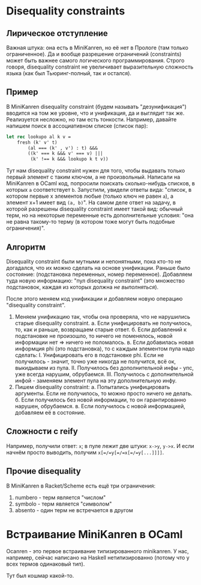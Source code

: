# Disequality constraints
## Лирическое отступление
Важная штука: она есть в MiniKanren, но её нет в Прологе (там только ограниченное).
Да и вообще разрешение ограничений (constraints) может быть важнее самого логического программирования.
Строго говоря, disequality constraint не увеличивает выразительную сложность языка (как был Тьюринг-полный, так и остался).

## Пример
В MiniKanren disequality constraint (будем называть "дезунификация")
вводится на том же уровне, что и унификация, да и выглядит так же.
Реализуется несложно, но там есть тонкости.
Например, давайте напишем поиск в ассоциативном списке (список пар):
```ocaml
let rec lookupo al k v =
    fresh (k' v' t)
	    (al === (k' , v') : t) &&&
		((k' === k &&& v' === v) |||
		 (k' !== k &&& lookupo k t v))
```
Тут нам disequality constraint нужен для того, чтобы выдавать только первый элемент
с таким ключом, а не произвольный.
Написали на MiniKanren в OCaml код, попросили поискать сколько-нибудь списков, в которых `a` соответствует `b`.
Запустили, увидели ответы вида: "список, в котором первые x элементов любые (только ключ не равен `a`),
а элемент x+1 имеет вид `(a, b)`".
На самом деле ответ на задачу, в которой разрешены disequality constraint имеет такой вид:
обычный терм, но на некоторые переменные есть дополнительные условия: "она не равна такому-то
терму (в котором тоже могут быть подобные ограничения)".

## Алгоритм
Disequality constraint были мутными и непонятными, пока кто-то не догадался,
что их можно сделать на основе унификации.
Раньше было состояние: (подстановка переменных, номер переменное).
Добавляем туда новую информацию: "пул disequality constraint"
(это множество подстановок, каждая из которых должна _не выполняться_).

После этого меняем код унификации и добавляем новую операцию "disequality constraint".
1. Меняем унификацию так, чтобы она проверяла, что не нарушились старые disequality constraint.
   а. Если унифицировать не получилось, то, как и раньше, возвращаем старые ответ.
   б. Если добавлений к подстановке не произошло, то ничего не поменялось, новой информации нет => ничего не поломалось.
   в. Если добавилась новая информция phi (это подстановка), то с каждым элементом пула надо сделать:
     I. Унифицировать его в подстановке phi. Если не получилось - значит, точно уже никогда не получится, всё ок, выкидываем из пула.
	 II. Получилось без дополнительной инфы - упс, уже всегда нарушим, обрубаемся.
	 III. Получилось с дополнительной инфой - заменяем элемент пула на эту дополнительную инфу.
2. Пишем disequality constraint:
  а. Попытались унифицировать аргументы. Если не получилось, то можно просто ничего не делать.
  б. Если получилось без новой информации, то он гарантированно нарушен, обрубаемся.
  в. Если получилось с новой информацией, добавляем её в состояние.

## Сложности с reify
Например, получили ответ: `x`; в пуле лежит две штуки: `x->y`, `y->x`.
И если начнём просто выводить, получим `x[=/=y[=/=x[=/=y[...]]]]`.

## Прочие disequality
В MiniKanren в Racket/Scheme есть ещё три ограничения:
1. numbero - терм является "числом"
2. symbolo - терм является "символом"
3. absento - один терм не встречается в другом

# Встраивание MiniKanren в OCaml
Ocanren - это первое встраивание типизированного minikanren.
У нас, например, сейчас написано на Haskell нетипизированно (потому что у всех термов одинаковый тип).

Тут был кошмар какой-то.
